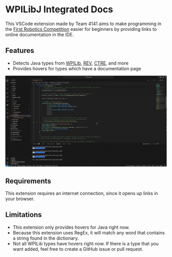 # WPILibJ Integrated Docs

This VSCode extension made by Team 4141 aims to make programming in the [First Robotics Competition](https://www.firstinspires.org/robotics/frc) easier for beginners by providing links to online documentation in the IDE.

## Features
- Detects Java types from [WPILib](https://docs.wpilib.org/en/stable/index.html), [REV](https://docs.revrobotics.com/revlib), [CTRE](https://v6.docs.ctr-electronics.com/en/stable/docs/tuner/), and more
- Provides hovers for types which have a documentation page

![Hover feature](images/Hover-Example.gif)

## Requirements
This extension requires an internet connection, since it opens up links in your browser.

## Limitations
- This extension only provides hovers for Java right now.
- Because this extension uses RegEx, it will match any word that contains a string found in the dictionary.
- Not all WPILib types have hovers right now. If there is a type that you want added, feel free to create a GitHub issue or pull request.